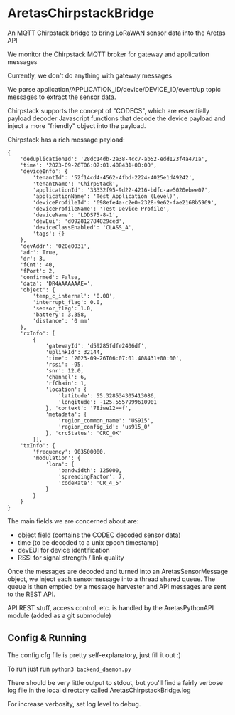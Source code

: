 # AretasChirpstackBridge
An MQTT Chirpstack bridge to bring LoRaWAN sensor data into the Aretas API

We monitor the Chirpstack MQTT broker for gateway and application messages

Currently, we don't do anything with gateway messages 

We parse application/APPLICATION_ID/device/DEVICE_ID/event/up topic messages to extract the sensor data.

Chirpstack supports the concept of "CODECS", which are essentially payload decoder Javascript functions that
decode the device payload and inject a more "friendly" object into the payload.

Chirpstack has a rich message payload:
```
{
    'deduplicationId': '28dc14db-2a38-4cc7-ab52-edd123f4a471a', 
    'time': '2023-09-26T06:07:01.408431+00:00', 
    'deviceInfo': {
        'tenantId': '52f14cd4-4562-4fbd-2224-4025e1d49242', 
        'tenantName': 'ChirpStack', 
        'applicationId': '33332f95-9d22-4216-bdfc-ae5020ebee07', 
        'applicationName': 'Test Application (Level)', 
        'deviceProfileId': '698efe4a-c2e0-2328-9e62-fae2168b5969', 
        'deviceProfileName': 'Test Device Profile', 
        'deviceName': 'LDDS75-8-1', 
        'devEui': 'd092812784829ced', 
        'deviceClassEnabled': 'CLASS_A', 
        'tags': {}
    }, 
    'devAddr': '020e0031', 
    'adr': True, 
    'dr': 3, 
    'fCnt': 40, 
    'fPort': 2, 
    'confirmed': False, 
    'data': 'DR4AAAAAAAE=', 
    'object': {
        'temp_c_internal': '0.00', 
        'interrupt_flag': 0.0, 
        'sensor_flag': 1.0, 
        'battery': 3.358, 
        'distance': '0 mm'
    }, 
    'rxInfo': [
        {
            'gatewayId': 'd59285fdfe2406df', 
            'uplinkId': 32144, 
            'time': '2023-09-26T06:07:01.408431+00:00', 
            'rssi': -95, 
            'snr': 12.0, 
            'channel': 6, 
            'rfChain': 1, 
            'location': {
                'latitude': 55.328534305413086, 
                'longitude': -125.5557999610901
            }, 'context': '78iwe12==f', 
            'metadata': {
                'region_common_name': 'US915', 
                'region_config_id': 'us915_0'
            }, 'crcStatus': 'CRC_OK'
        }], 
    'txInfo': {
        'frequency': 903500000, 
        'modulation': {
            'lora': {
                'bandwidth': 125000, 
                'spreadingFactor': 7, 
                'codeRate': 'CR_4_5'
            }
        }
    }
}
```

The main fields we are concerned about are:
- object field (contains the CODEC decoded sensor data)
- time (to be decoded to a unix epoch timestamp)
- devEUI for device identification
- RSSI for signal strength / link quality

Once the messages are decoded and turned into an AretasSensorMessage object, we inject each sensormessage into a
thread shared queue. The queue is then emptied by a message harvester and API messages are sent to the REST API. 

API REST stuff, access control, etc. is handled by the AretasPythonAPI module (added as a git submodule)

## Config & Running

The config.cfg file is pretty self-explanatory, just fill it out :)

To run just run ```python3 backend_daemon.py```

There should be very little output to stdout, but you'll find 
a fairly verbose log file in the local directory called AretasChirpstackBridge.log

For increase verbosity, set log level to debug.